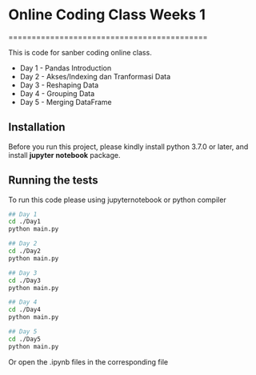 # Online Coding Class Weeks 1

===========================================

This is code for sanber coding online class.

- Day 1 - Pandas Introduction
- Day 2 - Akses/Indexing dan Tranformasi Data
- Day 3 - Reshaping Data
- Day 4 - Grouping Data
- Day 5 - Merging DataFrame

## Installation

Before you run this project, please kindly install python 3.7.0 or later, and install **jupyter notebook** package.

## Running the tests

To run this code please using jupyternotebook or python compiler

```Bash
## Day 1
cd ./Day1
python main.py

## Day 2
cd ./Day2
python main.py

## Day 3
cd ./Day3
python main.py

## Day 4
cd ./Day4
python main.py

## Day 5
cd ./Day5
python main.py
```

Or open the .ipynb files in the corresponding file
